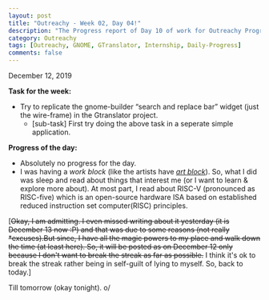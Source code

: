 ```yaml
---
layout: post
title: "Outreachy - Week 02, Day 04!"
description: "The Progress report of Day 10 of work for Outreachy Program."
category: Outreachy
tags: [Outreachy, GNOME, GTranslator, Internship, Daily-Progress]
comments: false
---
```


December 12, 2019

**Task for the week:**

- Try to replicate the gnome-builder “search and replace bar” widget (just the wire-frame) in the Gtranslator project.
  - [sub-task] First try doing the above task in a seperate simple application. 

**Progress of the day:**

- Absolutely no progress for the day.
- I was having a *work block* (like the artists have *[art block](https://www.youtube.com/watch?v=kgSQwpah3zQ)*). So, what I did was sleep and read about things that interest me (or I want to learn & explore more about). At most part, I read about RISC-V (pronounced as RISC-five) which is an open-source hardware ISA based on established reduced instruction set computer(RISC) principles.

[<strike>Okay, I am admitting. I even missed writing about it yesterday (it is December 13 now :P) and that was due to some reasons (not really *excuses).But since, I have all the magic powers to my place and walk down the time (at least here). So, it will be posted as on December 12 only because I don't want to break the streak as far as possible.</strike>
I think it's ok to break the streak rather being in self-guilt of lying to myself. So, back to today.]


Till tomorrow (okay tonight). o/

